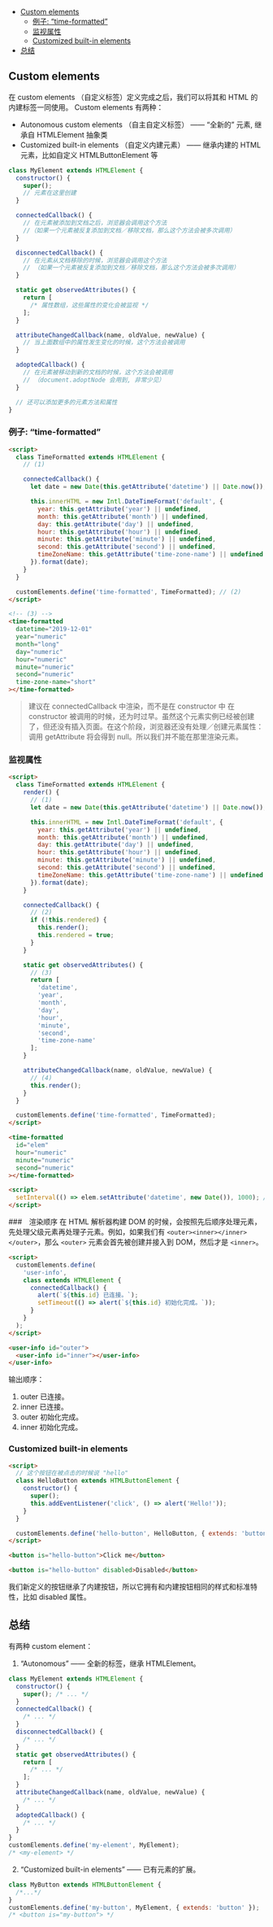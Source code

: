 - [Custom elements](#custom-elements)
  - [例子: “time-formatted”](#例子-time-formatted)
  - [监视属性](#监视属性)
  - [Customized built-in elements](#customized-built-in-elements)
- [总结](#总结)

## Custom elements

在 custom elements （自定义标签）定义完成之后，我们可以将其和 HTML 的内建标签一同使用。
Custom elements 有两种：

- Autonomous custom elements （自主自定义标签） —— “全新的” 元素, 继承自 HTMLElement 抽象类
- Customized built-in elements （自定义内建元素） —— 继承内建的 HTML 元素，比如自定义 HTMLButtonElement 等

```js
class MyElement extends HTMLElement {
  constructor() {
    super();
    // 元素在这里创建
  }

  connectedCallback() {
    // 在元素被添加到文档之后，浏览器会调用这个方法
    //（如果一个元素被反复添加到文档／移除文档，那么这个方法会被多次调用）
  }

  disconnectedCallback() {
    // 在元素从文档移除的时候，浏览器会调用这个方法
    // （如果一个元素被反复添加到文档／移除文档，那么这个方法会被多次调用）
  }

  static get observedAttributes() {
    return [
      /* 属性数组，这些属性的变化会被监视 */
    ];
  }

  attributeChangedCallback(name, oldValue, newValue) {
    // 当上面数组中的属性发生变化的时候，这个方法会被调用
  }

  adoptedCallback() {
    // 在元素被移动到新的文档的时候，这个方法会被调用
    // （document.adoptNode 会用到, 非常少见）
  }

  // 还可以添加更多的元素方法和属性
}
```

### 例子: “time-formatted”

```html
<script>
  class TimeFormatted extends HTMLElement {
    // (1)

    connectedCallback() {
      let date = new Date(this.getAttribute('datetime') || Date.now());

      this.innerHTML = new Intl.DateTimeFormat('default', {
        year: this.getAttribute('year') || undefined,
        month: this.getAttribute('month') || undefined,
        day: this.getAttribute('day') || undefined,
        hour: this.getAttribute('hour') || undefined,
        minute: this.getAttribute('minute') || undefined,
        second: this.getAttribute('second') || undefined,
        timeZoneName: this.getAttribute('time-zone-name') || undefined
      }).format(date);
    }
  }

  customElements.define('time-formatted', TimeFormatted); // (2)
</script>

<!-- (3) -->
<time-formatted
  datetime="2019-12-01"
  year="numeric"
  month="long"
  day="numeric"
  hour="numeric"
  minute="numeric"
  second="numeric"
  time-zone-name="short"
></time-formatted>
```

> 建议在 connectedCallback 中渲染，而不是在 constructor 中
> 在 constructor 被调用的时候，还为时过早。虽然这个元素实例已经被创建了，但还没有插入页面。在这个阶段，浏览器还没有处理／创建元素属性：调用 getAttribute 将会得到 null。所以我们并不能在那里渲染元素。

### 监视属性

```html
<script>
  class TimeFormatted extends HTMLElement {
    render() {
      // (1)
      let date = new Date(this.getAttribute('datetime') || Date.now());

      this.innerHTML = new Intl.DateTimeFormat('default', {
        year: this.getAttribute('year') || undefined,
        month: this.getAttribute('month') || undefined,
        day: this.getAttribute('day') || undefined,
        hour: this.getAttribute('hour') || undefined,
        minute: this.getAttribute('minute') || undefined,
        second: this.getAttribute('second') || undefined,
        timeZoneName: this.getAttribute('time-zone-name') || undefined
      }).format(date);
    }

    connectedCallback() {
      // (2)
      if (!this.rendered) {
        this.render();
        this.rendered = true;
      }
    }

    static get observedAttributes() {
      // (3)
      return [
        'datetime',
        'year',
        'month',
        'day',
        'hour',
        'minute',
        'second',
        'time-zone-name'
      ];
    }

    attributeChangedCallback(name, oldValue, newValue) {
      // (4)
      this.render();
    }
  }

  customElements.define('time-formatted', TimeFormatted);
</script>

<time-formatted
  id="elem"
  hour="numeric"
  minute="numeric"
  second="numeric"
></time-formatted>

<script>
  setInterval(() => elem.setAttribute('datetime', new Date()), 1000); // (5)
</script>
```

###　渲染顺序
在 HTML 解析器构建 DOM 的时候，会按照先后顺序处理元素，先处理父级元素再处理子元素。例如，如果我们有 `<outer><inner></inner></outer>`，那么 `<outer>` 元素会首先被创建并接入到 DOM，然后才是 `<inner>`。

```html
<script>
  customElements.define(
    'user-info',
    class extends HTMLElement {
      connectedCallback() {
        alert(`${this.id} 已连接。`);
        setTimeout(() => alert(`${this.id} 初始化完成。`));
      }
    }
  );
</script>

<user-info id="outer">
  <user-info id="inner"></user-info>
</user-info>
```

输出顺序：

1. outer 已连接。
2. inner 已连接。
3. outer 初始化完成。
4. inner 初始化完成。

### Customized built-in elements

```html
<script>
  // 这个按钮在被点击的时候说 "hello"
  class HelloButton extends HTMLButtonElement {
    constructor() {
      super();
      this.addEventListener('click', () => alert('Hello!'));
    }
  }

  customElements.define('hello-button', HelloButton, { extends: 'button' });
</script>

<button is="hello-button">Click me</button>

<button is="hello-button" disabled>Disabled</button>
```

我们新定义的按钮继承了内建按钮，所以它拥有和内建按钮相同的样式和标准特性，比如 disabled 属性。

## 总结

有两种 custom element：

1. “Autonomous” —— 全新的标签，继承 HTMLElement。

```js
class MyElement extends HTMLElement {
  constructor() {
    super(); /* ... */
  }
  connectedCallback() {
    /* ... */
  }
  disconnectedCallback() {
    /* ... */
  }
  static get observedAttributes() {
    return [
      /* ... */
    ];
  }
  attributeChangedCallback(name, oldValue, newValue) {
    /* ... */
  }
  adoptedCallback() {
    /* ... */
  }
}
customElements.define('my-element', MyElement);
/* <my-element> */
```

2. “Customized built-in elements” —— 已有元素的扩展。

```js
class MyButton extends HTMLButtonElement {
  /*...*/
}
customElements.define('my-button', MyElement, { extends: 'button' });
/* <button is="my-button"> */
```
